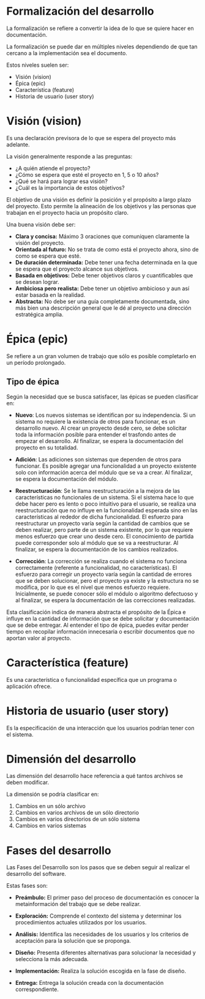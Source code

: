 # Formalización del desarrollo

La formalización se refiere a convertir la idea de lo que se quiere hacer en documentación.

La formalización se puede dar en múltiples niveles dependiendo de que tan cercano a la implementación sea el documento.

Estos niveles suelen ser:
- Visión (vision)
- Épica (epic)
- Característica (feature)
- Historia de usuario (user story)

# Visión (vision)

Es una declaración previsora de lo que se espera del proyecto más adelante.

La visión generalmente responde a las preguntas:
- ¿A quién atiende el proyecto?
- ¿Cómo se espera que esté el proyecto en 1, 5 o 10 años?
- ¿Qué se hará para lograr esa visión?
- ¿Cuál es la importancia de estos objetivos?

El objetivo de una visión es definir la posición y el propósito a largo plazo del proyecto. Esto permite la alineación de los objetivos y las personas que trabajan en el proyecto hacia un propósito claro.

Una buena visión debe ser:
- **Clara y concisa:** Máximo 3 oraciones que comuniquen claramente la visión del proyecto.
- **Orientada al futuro:** No se trata de como está el proyecto ahora, sino de como se espera que esté.
- **De duración determinada:** Debe tener una fecha determinada en la que se espera que el proyecto alcance sus objetivos.
- **Basada en objetivos:** Debe tener objetivos claros y cuantificables que se desean lograr.
- **Ambiciosa pero realista:** Debe tener un objetivo ambicioso y aun así estar basada en la realidad.
- **Abstracta:** No debe ser una guía completamente documentada, sino más bien una descripción general que le dé al proyecto una dirección estratégica amplia.

# Épica (epic)

Se refiere a un gran volumen de trabajo que sólo es posible completarlo en un período prolongado.

## Tipo de épica

Según la necesidad que se busca satisfacer, las épicas se pueden clasificar en:

- **Nuevo**: Los nuevos sistemas se identifican por su independencia. Si un sistema no requiere la existencia de otros para funcionar, es un desarrollo nuevo. Al crear un proyecto desde cero, se debe solicitar toda la información posible para entender el trasfondo antes de empezar el desarrollo. Al finalizar, se espera la documentación del proyecto en su totalidad.

- **Adición**: Las adiciones son sistemas que dependen de otros para funcionar. Es posible agregar una funcionalidad a un proyecto existente solo con información acerca del módulo que se va a crear. Al finalizar, se espera la documentación del módulo.

- **Reestructuración**: Se le llama reestructuración a la mejora de las características no funcionales de un sistema. Si el sistema hace lo que debe hacer pero es lento o poco intuitivo para el usuario, se realiza una reestructuración que no influye en la funcionalidad esperada sino en las características al rededor de dicha funcionalidad. El esfuerzo para reestructurar un proyecto varía según la cantidad de cambios que se deben realizar, pero parte de un sistema existente, por lo que requiere menos esfuerzo que crear uno desde cero. El conocimiento de partida puede corresponder solo al módulo que se va a reestructurar. Al finalizar, se espera la documentación de los cambios realizados.

- **Corrección**: La corrección se realiza cuando el sistema no funciona correctamente (referente a funcionalidad, no características). El esfuerzo para corregir un proyecto varía según la cantidad de errores que se deben solucionar, pero el proyecto ya existe y la estructura no se modifica, por lo que es el nivel que menos esfuerzo requiere. Inicialmente, se puede conocer sólo el módulo o algoritmo defectuoso y al finalizar, se espera la documentación de las correcciones realizadas.

Esta clasificación indica de manera abstracta el propósito de la Épica e influye en la cantidad de información que se debe solicitar y documentación que se debe entregar. Al entender el tipo de épica, puedes evitar perder tiempo en recopilar información innecesaria o escribir documentos que no aportan valor al proyecto.

# Característica (feature)

Es una característica o funcionalidad específica que un programa o aplicación ofrece.

# Historia de usuario (user story)

Es la especificación de una interacción que los usuarios podrían tener con el sistema.

# Dimensión del desarrollo

Las dimensión del desarrollo hace referencia a qué tantos archivos se deben modificar.

La dimensión se podría clasificar en:
1. Cambios en un sólo archivo
2. Cambios en varios archivos de un sólo directorio
3. Cambios en varios directorios de un sólo sistema
4. Cambios en varios sistemas

# Fases del desarrollo

Las Fases del Desarrollo son los pasos que se deben seguir al realizar el desarrollo del software.

Estas fases son:
- **Preámbulo:** El primer paso del proceso de documentación es conocer la metainformación del trabajo que se debe realizar.

- **Exploración:** Comprende el contexto del sistema y determinar los procedimientos actuales utilizados por los usuarios.

- **Análisis:** Identifica las necesidades de los usuarios y los criterios de aceptación para la solución que se proponga.

- **Diseño:** Presenta diferentes alternativas para solucionar la necesidad y selecciona la más adecuada.

- **Implementación:** Realiza la solución escogida en la fase de diseño.

- **Entrega:** Entrega la solución creada con la documentación correspondiente.